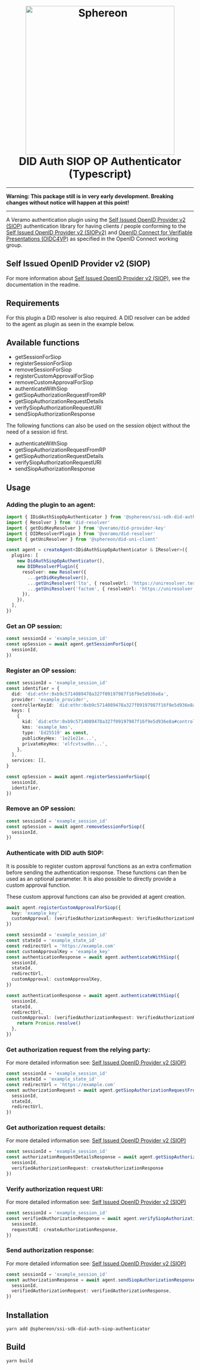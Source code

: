 <!--suppress HtmlDeprecatedAttribute -->
<h1 align="center">
  <br>
  <a href="https://www.sphereon.com"><img src="https://sphereon.com/content/themes/sphereon/assets/img/logo.svg" alt="Sphereon" width="400"></a>
  <br>DID Auth SIOP OP Authenticator (Typescript) 
  <br>
</h1>

---

**Warning: This package still is in very early development. Breaking changes without notice will happen at this point!**

---

A Veramo authentication plugin using the [Self Issued OpenID Provider v2 (SIOP)](https://github.com/Sphereon-Opensource/did-auth-siop) authentication library for having clients / people conforming to
the [Self Issued OpenID Provider v2 (SIOPv2)](https://openid.net/specs/openid-connect-self-issued-v2-1_0.html)
and [OpenID Connect for Verifiable Presentations (OIDC4VP)](https://openid.net/specs/openid-connect-4-verifiable-presentations-1_0.html)
as specified in the OpenID Connect working group.

## Self Issued OpenID Provider v2 (SIOP)

For more information about [Self Issued OpenID Provider v2 (SIOP)](https://github.com/Sphereon-Opensource/did-auth-siop#introduction), see the documentation in the readme.

## Requirements

For this plugin a DID resolver is also required. A DID resolver can be added to the agent as plugin as seen in the example below.

## Available functions

- getSessionForSiop
- registerSessionForSiop
- removeSessionForSiop
- registerCustomApprovalForSiop
- removeCustomApprovalForSiop
- authenticateWithSiop
- getSiopAuthorizationRequestFromRP
- getSiopAuthorizationRequestDetails
- verifySiopAuthorizationRequestURI
- sendSiopAuthorizationResponse

The following functions can also be used on the session object without the need of a session id first.

- authenticateWithSiop
- getSiopAuthorizationRequestFromRP
- getSiopAuthorizationRequestDetails
- verifySiopAuthorizationRequestURI
- sendSiopAuthorizationResponse

## Usage

### Adding the plugin to an agent:

```typescript
import { IDidAuthSiopOpAuthenticator } from '@sphereon/ssi-sdk-did-auth-siop-authenticator'
import { Resolver } from 'did-resolver'
import { getDidKeyResolver } from '@veramo/did-provider-key'
import { DIDResolverPlugin } from '@veramo/did-resolver'
import { getUniResolver } from '@sphereon/did-uni-client'

const agent = createAgent<IDidAuthSiopOpAuthenticator & IResolver>({
  plugins: [
    new DidAuthSiopOpAuthenticator(),
    new DIDResolverPlugin({
      resolver: new Resolver({
        ...getDidKeyResolver(),
        ...getUniResolver('lto', { resolveUrl: 'https://uniresolver.test.sphereon.io/1.0/identifiers' }),
        ...getUniResolver('factom', { resolveUrl: 'https://uniresolver.test.sphereon.io/1.0/identifiers' }),
      }),
    }),
  ],
})
```

### Get an OP session:

```typescript
const sessionId = 'example_session_id'
const opSession = await agent.getSessionForSiop({
  sessionId,
})
```

### Register an OP session:

```typescript
const sessionId = 'example_session_id'
const identifier = {
  did: 'did:ethr:0xb9c5714089478a327f09197987f16f9e5d936e8a',
  provider: 'example_provider',
  controllerKeyId: `did:ethr:0xb9c5714089478a327f09197987f16f9e5d936e8a#controller`,
  keys: [
    {
      kid: `did:ethr:0xb9c5714089478a327f09197987f16f9e5d936e8a#controller`,
      kms: 'example_kms',
      type: 'Ed25519' as const,
      publicKeyHex: '1e21e21e...',
      privateKeyHex: 'elfcvtswdbn...',
    },
  ],
  services: [],
}

const opSession = await agent.registerSessionForSiop({
  sessionId,
  identifier,
})
```

### Remove an OP session:

```typescript
const sessionId = 'example_session_id'
const opSession = await agent.removeSessionForSiop({
  sessionId,
})
```

### Authenticate with DID auth SIOP:

It is possible to register custom approval functions as an extra confirmation before sending the authentication response.
These functions can then be used as an optional parameter. It is also possible to directly provide a custom approval function.

These custom approval functions can also be provided at agent creation.

```typescript
await agent.registerCustomApprovalForSiop({
  key: 'example_key',
  customApproval: (verifiedAuthorizationRequest: VerifiedAuthorizationRequest) => Promise.resolve(),
})
```

```typescript
const sessionId = 'example_session_id'
const stateId = 'example_state_id'
const redirectUrl = 'https://example.com'
const customApprovalKey = 'example_key'
const authenticationResponse = await agent.authenticateWithSiop({
  sessionId,
  stateId,
  redirectUrl,
  customApproval: customApprovalKey,
})
```

```typescript
const authenticationResponse = await agent.authenticateWithSiop({
  sessionId,
  stateId,
  redirectUrl,
  customApproval: (verifiedAuthorizationRequest: VerifiedAuthorizationRequest) => {
    return Promise.resolve()
  },
})
```

### Get authorization request from the relying party:

For more detailed information see: [Self Issued OpenID Provider v2 (SIOP)](https://github.com/Sphereon-Opensource/did-auth-siop#rp-creates-the-authentication-request)

```typescript
const sessionId = 'example_session_id'
const stateId = 'example_state_id'
const redirectUrl = 'https://example.com'
const authorizationRequest = await agent.getSiopAuthorizationRequestFromRP({
  sessionId,
  stateId,
  redirectUrl,
})
```

### Get authorization request details:

For more detailed information see: [Self Issued OpenID Provider v2 (SIOP)](https://github.com/Sphereon-Opensource/did-auth-siop#op-presentation-exchange)

```typescript
const sessionId = 'example_session_id'
const authorizationRequestDetailsResponse = await agent.getSiopAuthorizationRequestDetails({
  sessionId,
  verifiedAuthorizationRequest: createAuthorizationResponse
})
```

### Verify authorization request URI:

For more detailed information see: [Self Issued OpenID Provider v2 (SIOP)](https://github.com/Sphereon-Opensource/did-auth-siop#op-authentication-request-verification)

```typescript
const sessionId = 'example_session_id'
const verifiedAuthorizationResponse = await agent.verifySiopAuthorizationRequestURI({
  sessionId,
  requestURI: createAuthorizationResponse,
})
```

### Send authorization response:

For more detailed information see: [Self Issued OpenID Provider v2 (SIOP)](https://github.com/Sphereon-Opensource/did-auth-siop#op-creates-the-authentication-response-using-the-verified-request)

```typescript
const sessionId = 'example_session_id'
const authorizationResponse = await agent.sendSiopAuthorizationResponse({
  sessionId,
  verifiedAuthorizationRequest: verifiedAuthorizationResponse,
})
```

## Installation

```shell
yarn add @sphereon/ssi-sdk-did-auth-siop-authenticator
```

## Build

```shell
yarn build
```
